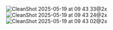 ![CleanShot 2025-05-19 at 09 43 33@2x](https://github.com/user-attachments/assets/22d571b3-d086-454f-a0d2-1c5b2dadc37a)
![CleanShot 2025-05-19 at 09 43 24@2x](https://github.com/user-attachments/assets/83c24a31-d4aa-458f-a60d-3eb36f9e72b8)
![CleanShot 2025-05-19 at 09 43 02@2x](https://github.com/user-attachments/assets/d55763c1-4bed-482d-8445-1043d129ba60)

